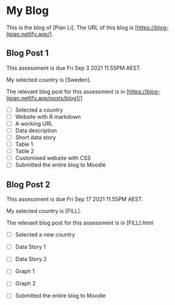 # My Blog


This is the blog of [Pian Li].
The URL of this blog is [https://blog-lipian.netlify.app/].

## Blog Post 1

This assessment is due Fri Sep 3 2021 11.55PM AEST.

My selected country is [Sweden].

The relevant blog post for this assessment is in [https://blog-lipian.netlify.app/posts/blog1/]

- [ ] Selected a country
- [ ] Website with R markdown 
- [ ] A working URL
- [ ] Data description
- [ ] Short data story
- [ ] Table 1
- [ ] Table 2
- [ ] Customised website with CSS
- [ ] Submitted the entire blog to Moodle

## Blog Post 2

This assessment is due Fri Sep 17 2021 11.55PM AEST.

My selected country is [FILL].

The relevant blog post for this assessment is in [FILL].html

- [ ] Selected a new country
- [ ] Data Story 1
- [ ] Data Story 2
- [ ] Graph 1
- [ ] Graph 2
- [ ] Submitted the entire blog to Moodle

